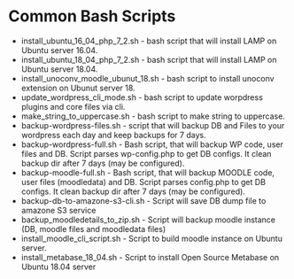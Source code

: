 # Common Bash Scripts  

* install_ubuntu_16_04_php_7_2.sh - bash script that will install LAMP on Ubuntu server 16.04.
* install_ubuntu_18_04_php_7_2.sh - bash script that will install LAMP on Ubuntu server 18.04.
* install_unoconv_moodle_ubunut_18.sh - bash script to install unoconv extension on Ubunut server 18.
* update_wordpress_cli_mode.sh - bash script to update worpdress plugins and core files via cli.
* make_string_to_uppercase.sh - bash script to make string to uppercase.
* backup-wordpress-files.sh - script that will backup DB and Files to your wordpress each day and keep backups for 7 days.
* backup-wordpress-full.sh - Bash script, that will backup WP code, user files and DB. Script parses wp-config.php to get DB configs. It clean backup dir after 7 days (may be configured).
* backup-moodle-full.sh - Bash script, that will backup MOODLE code, user files (moodledata) and DB. Script parses config.php to get DB configs. It clean backup dir after 7 days (may be configured).
* backup-db-to-amazone-s3-cli.sh - Script will save DB dump file to amazone S3 service
* backup_moodledetails_to_zip.sh - Script will backup moodle instance (DB, moodle files and moodledata files)
* install_moodle_cli_script.sh - Script to build moodle instance on Ubuntu server.
* install_metabase_18_04.sh - Script to install Open Source Metabase on Ubuntu 18.04 server  

